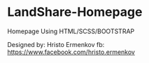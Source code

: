 # LandShare-Homepage


Homepage Using HTML/SCSS/BOOTSTRAP

Designed by: Hristo Ermenkov
fb: https://www.facebook.com/hristo.ermenkov
